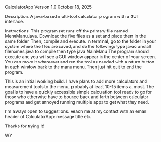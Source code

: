 CalculatorApp
Version 1.0
October 18, 2025

Description: A java-based multi-tool calculator program with a GUI interface. 

Instructions: This program set runs off the primary file named MenuManu.java. Download the five files as a set and place them in the same folder. Then, compile and execute. In terminal, go to the folder in your system where the files are saved, and do the following:
  type javac and all filenames.java to compile
  then type java MainManu
The program should execute and you will see a GUI window appear in the center of your screen. You can move it whereever and run the tool as needed with a return button in each window back to the manu menu. Then just hit quit to end the program.

This is an initial working build. I have plans to add more calculators and measurement tools to the menu, probably at least 10-15 items at most. The goal is to have a quickly accessible simple calculation tool ready to go for those who otherwise have to bounce back and forth between calculator programs and get annoyed running multiple apps to get what they need. 

I'm always open to suggestions. Reach me at my contact with an email header of CalculatorApp: message title etc.

Thanks for trying it!

WY
